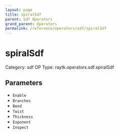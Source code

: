 ```yaml
---
layout: page
title: spiralSdf
parent: Sdf Operators
grand_parent: Operators
permalink: /reference/operators/sdf/spiralSdf
---
```


# spiralSdf

Category: sdf
OP Type: raytk.operators.sdf.spiralSdf



## Parameters

* `Enable`
* `Branches`
* `Bend`
* `Twist`
* `Thickness`
* `Exponent`
* `Inspect`